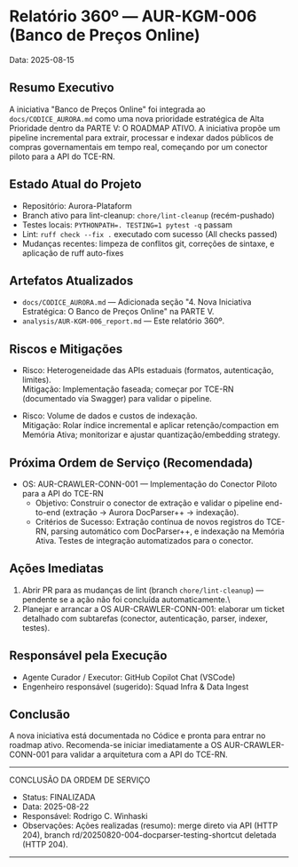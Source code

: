 # Relatório 360º — AUR-KGM-006 (Banco de Preços Online)

Data: 2025-08-15

Resumo Executivo
----------------
A iniciativa "Banco de Preços Online" foi integrada ao `docs/CODICE_AURORA.md` como uma nova prioridade estratégica de Alta Prioridade dentro da PARTE V: O ROADMAP ATIVO. A iniciativa propõe um pipeline incremental para extrair, processar e indexar dados públicos de compras governamentais em tempo real, começando por um conector piloto para a API do TCE-RN.

Estado Atual do Projeto
-----------------------
- Repositório: Aurora-Plataform
- Branch ativo para lint-cleanup: `chore/lint-cleanup` (recém-pushado)
- Testes locais: `PYTHONPATH=. TESTING=1 pytest -q` passam
- Lint: `ruff check --fix .` executado com sucesso (All checks passed)
- Mudanças recentes: limpeza de conflitos git, correções de sintaxe, e aplicação de ruff auto-fixes

Artefatos Atualizados
---------------------
- `docs/CODICE_AURORA.md` — Adicionada seção "4. Nova Iniciativa Estratégica: O Banco de Preços Online" na PARTE V.
- `analysis/AUR-KGM-006_report.md` — Este relatório 360º.

Riscos e Mitigações
-------------------
- Risco: Heterogeneidade das APIs estaduais (formatos, autenticação, limites).\
  Mitigação: Implementação faseada; começar por TCE-RN (documentado via Swagger) para validar o pipeline.

- Risco: Volume de dados e custos de indexação.\
  Mitigação: Rolar índice incremental e aplicar retenção/compaction em Memória Ativa; monitorizar e ajustar quantização/embedding strategy.

Próxima Ordem de Serviço (Recomendada)
--------------------------------------
- OS: AUR-CRAWLER-CONN-001 — Implementação do Conector Piloto para a API do TCE-RN
  - Objetivo: Construir o conector de extração e validar o pipeline end-to-end (extração -> Aurora DocParser++ -> indexação).
  - Critérios de Sucesso: Extração contínua de novos registros do TCE-RN, parsing automático com DocParser++, e indexação na Memória Ativa. Testes de integração automatizados para o conector.

Ações Imediatas
----------------
1. Abrir PR para as mudanças de lint (branch `chore/lint-cleanup`) — pendente se a ação não foi concluída automaticamente.\
2. Planejar e arrancar a OS AUR-CRAWLER-CONN-001: elaborar um ticket detalhado com subtarefas (conector, autenticação, parser, indexer, testes).

Responsável pela Execução
-------------------------
- Agente Curador / Executor: GitHub Copilot Chat (VSCode)
- Engenheiro responsável (sugerido): Squad Infra & Data Ingest


Conclusão
---------
A nova iniciativa está documentada no Códice e pronta para entrar no roadmap ativo. Recomenda-se iniciar imediatamente a OS AUR-CRAWLER-CONN-001 para validar a arquitetura com a API do TCE-RN.


---
CONCLUSÃO DA ORDEM DE SERVIÇO
- Status: FINALIZADA
- Data: 2025-08-22
- Responsável: Rodrigo C. Winhaski
- Observações: Ações realizadas (resumo): merge direto via API (HTTP 204), branch rd/20250820-004-docparser-testing-shortcut deletada (HTTP 204).
---
